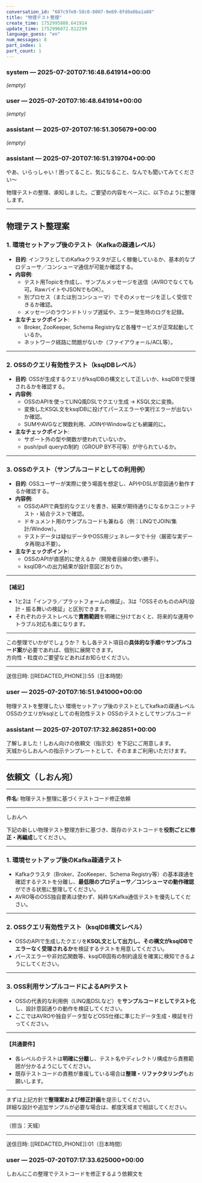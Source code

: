 ```yaml
---
conversation_id: "687c97e0-58c0-8007-9e69-8fd0a0ba1a88"
title: "物理テスト整理"
create_time: 1752995808.641914
update_time: 1752996072.812299
language_guess: "en"
num_messages: 8
part_index: 1
part_count: 1
---
```


### system — 2025-07-20T07:16:48.641914+00:00

_(empty)_

### user — 2025-07-20T07:16:48.641914+00:00

_(empty)_

### assistant — 2025-07-20T07:16:51.305679+00:00

_(empty)_

### assistant — 2025-07-20T07:16:51.319704+00:00

やあ、いらっしゃい！困ってること、気になること、なんでも聞いてみてください〜

物理テストの整理、承知しました。ご要望の内容をベースに、以下のように整理します。

---

## 物理テスト整理案

### 1. **環境セットアップ後のテスト（Kafkaの疎通レベル）**
- **目的**: インフラとしてのKafkaクラスタが正しく稼働しているか、基本的なプロデューサ／コンシューマ通信が可能か確認する。
- **内容例**:
  - テスト用Topicを作成し、サンプルメッセージを送信（AVROでなくても可。RawバイトやJSONでもOK）。
  - 別プロセス（または別コンシューマ）でそのメッセージを正しく受信できるか確認。
  - メッセージのラウンドトリップ遅延や、エラー発生時のログを記録。
- **主なチェックポイント**:
  - Broker, ZooKeeper, Schema Registryなど各種サービスが正常起動しているか。
  - ネットワーク経路に問題がないか（ファイアウォール/ACL等）。

---

### 2. **OSSのクエリ有効性テスト（ksqlDBレベル）**
- **目的**: OSSが生成するクエリがksqlDBの構文として正しいか、ksqlDBで受理されるかを確認する。
- **内容例**:
  - OSSのAPIを使ってLINQ風DSLでクエリ生成 → KSQL文に変換。
  - 変換したKSQL文をksqlDBに投げてパースエラーや実行エラーが出ないか確認。
  - SUMやAVGなど関数利用、JOINやWindowなども網羅的に。
- **主なチェックポイント**:
  - サポート外の型や関数が使われていないか。
  - push/pull queryの制約（GROUP BY不可等）が守られているか。

---

### 3. **OSSのテスト（サンプルコードとしての利用例）**
- **目的**: OSSユーザーが実際に使う場面を想定し、APIやDSLが意図通り動作するか確認する。
- **内容例**:
  - OSSのAPIで典型的なクエリを書き、結果が期待通りになるかユニットテスト・結合テストで確認。
  - ドキュメント用のサンプルコードも兼ねる（例：LINQでJOIN/集計/Window）。
  - テストデータは疑似データやOSS用ジェネレータで十分（厳密な実データ再現は不要）。
- **主なチェックポイント**:
  - OSSのAPIが直感的に使えるか（開発者目線の使い勝手）。
  - ksqlDBへの出力結果が設計意図どおりか。

---

#### 【補足】
- 1と2は「インフラ／プラットフォームの検証」、3は「OSSそのもののAPI/設計・振る舞いの検証」と区別できます。
- それぞれのテストレベルで**責務範囲**を明確に分けておくと、将来的な運用やトラブル対応も楽になります。

---

この整理でいかがでしょうか？
もし各テスト項目の**具体的な手順**や**サンプルコード案**が必要であれば、個別に展開できます。  
方向性・粒度のご要望などあればお知らせください。

---

送信日時: [[REDACTED_PHONE]]:55（日本時間）

### user — 2025-07-20T07:16:51.941000+00:00

物理テストを整理したい
環境セットアップ後のテストとしてkafkaの疎通レベル
OSSのクエリがksqlとしての有効性テスト
OSSのテストとしてサンプルコード

### assistant — 2025-07-20T07:17:32.862851+00:00

了解しました！しおん向けの依頼文（指示文）を下記にご用意します。  
天城からしおんへの指示テンプレートとして、そのままご利用いただけます。

---

## 依頼文（しおん宛）

---

**件名:** 物理テスト整理に基づくテストコード修正依頼

---

しおんへ

下記の新しい物理テスト整理方針に基づき、既存のテストコードを**役割ごとに修正・再編成**してください。

---

### 1. 環境セットアップ後のKafka疎通テスト
- Kafkaクラスタ（Broker、ZooKeeper、Schema Registry等）の基本疎通を確認するテストを分離し、**最低限のプロデューサ／コンシューマの動作確認**ができる状態に整理してください。
- AVRO等のOSS独自要素は使わず、純粋なKafka通信テストを優先してください。

---

### 2. OSSクエリ有効性テスト（ksqlDB構文レベル）
- OSSのAPIで生成したクエリを**KSQL文として出力し、その構文がksqlDBでエラーなく受理されるか**を検証するテストを用意してください。
- パースエラーや非対応関数等、ksqlDB固有の制約違反を確実に検知できるようにしてください。

---

### 3. OSS利用サンプルコードによるAPIテスト
- OSSの代表的な利用例（LINQ風DSLなど）を**サンプルコードとしてテスト化**し、設計意図通りの動作を検証してください。
- ここではAVROや独自データ型などOSS仕様に準じたデータ生成・検証を行ってください。

---

#### 【共通要件】
- 各レベルのテストは**明確に分離**し、テスト名やディレクトリ構成から責務範囲が分かるようにしてください。
- 既存テストコードの責務が重複している場合は**整理・リファクタリング**もお願いします。

---

まずは上記方針で**整理案および修正計画**を提示してください。  
詳細な設計や追加サンプルが必要な場合は、都度天城まで相談してください。

---

（担当：天城）

---

送信日時: [[REDACTED_PHONE]]:01（日本時間）

### user — 2025-07-20T07:17:33.625000+00:00

しおんにこの整理でテストコードを修正するよう依頼文を
